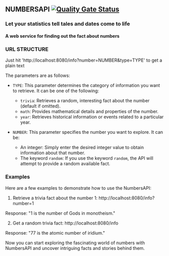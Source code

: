 ## NUMBERSAPI [![Quality Gate Status](https://sonarcloud.io/api/project_badges/measure?project=MishaPatsiupin_NumBeer&metric=alert_status)](https://sonarcloud.io/summary/new_code?id=MishaPatsiupin_NumBeer)
### Let your statistics tell tales and dates come to life
#### A web service for finding out the fact about numbers
### URL STRUCTURE

Just hit 'http://localhost:8080/info?number=NUMBER&type=TYPE' to get a plain text 

The parameters are as follows:

- `TYPE`: This parameter determines the category of information you want to retrieve. It can be one of the following:
  - `trivia`: Retrieves a random, interesting fact about the number (default if omitted).
  - `math`: Provides mathematical details and properties of the number.
  - `year`: Retrieves historical information or events related to a particular year.

- `NUMBER`: This parameter specifies the number you want to explore. It can be:
  - An integer: Simply enter the desired integer value to obtain information about that number.
  - The keyword `random`: If you use the keyword `random`, the API will attempt to provide a random available fact.

### Examples

Here are a few examples to demonstrate how to use the NumbersAPI:

1. Retrieve a trivia fact about the number 1:
http://localhost:8080/info?number=1


Response: "1 is the number of Gods in monotheism."

2. Get a random trivia fact:
http://localhost:8080/info


Response: "77 is the atomic number of iridium."

Now you can start exploring the fascinating world of numbers with NumbersAPI and uncover intriguing facts and stories behind them.

